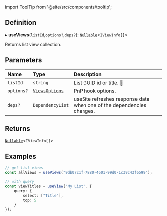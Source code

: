 import ToolTip from '@site/src/components/tooltip';

## Definition

▸ **useViews**(`listId`,`options?`,`deps?`): [`Nullable`](../Types/NullableT.md)<`IViewInfo[]`\>

Returns list view collection.

## Parameters

| Name       | Type                                            | Description                                                                           |
| :--------- | :---------------------------------------------- | :------------------------------------------------------------------------------------ |
| `listId`   | `string`                                        | List GUID id or title. <ToolTip text="Changing the value refreshes response data.">🚩</ToolTip> |
| `options?` | [`ViewsOptions`](../Interfaces/ViewsOptions.md) | PnP hook options.                                                                     |
| `deps?`    | `DependencyList`                                | useSite refreshes response data when one of the dependencies changes.                     |

## Returns

[`Nullable`](../Types/NullableT.md)<`IViewInfo[]`\>

## Examples

```typescript
// get list views
const allViews = useViews("9db07c1f-7880-4601-99d0-1c39c43f6599");

// with query
const viewTitles = useView("My List", {
	query: {
		select: ["Title"],
        top: 5
	}
});
```
